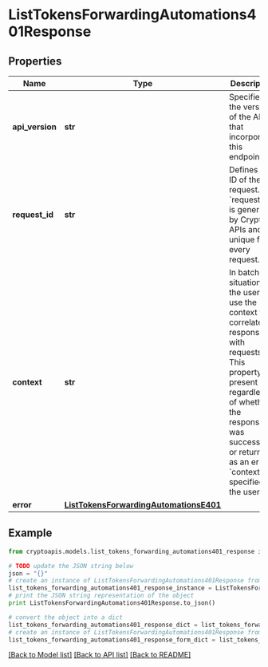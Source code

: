 # ListTokensForwardingAutomations401Response


## Properties
Name | Type | Description | Notes
------------ | ------------- | ------------- | -------------
**api_version** | **str** | Specifies the version of the API that incorporates this endpoint. | 
**request_id** | **str** | Defines the ID of the request. The &#x60;requestId&#x60; is generated by Crypto APIs and it&#39;s unique for every request. | 
**context** | **str** | In batch situations the user can use the context to correlate responses with requests. This property is present regardless of whether the response was successful or returned as an error. &#x60;context&#x60; is specified by the user. | [optional] 
**error** | [**ListTokensForwardingAutomationsE401**](ListTokensForwardingAutomationsE401.md) |  | 

## Example

```python
from cryptoapis.models.list_tokens_forwarding_automations401_response import ListTokensForwardingAutomations401Response

# TODO update the JSON string below
json = "{}"
# create an instance of ListTokensForwardingAutomations401Response from a JSON string
list_tokens_forwarding_automations401_response_instance = ListTokensForwardingAutomations401Response.from_json(json)
# print the JSON string representation of the object
print ListTokensForwardingAutomations401Response.to_json()

# convert the object into a dict
list_tokens_forwarding_automations401_response_dict = list_tokens_forwarding_automations401_response_instance.to_dict()
# create an instance of ListTokensForwardingAutomations401Response from a dict
list_tokens_forwarding_automations401_response_form_dict = list_tokens_forwarding_automations401_response.from_dict(list_tokens_forwarding_automations401_response_dict)
```
[[Back to Model list]](../README.md#documentation-for-models) [[Back to API list]](../README.md#documentation-for-api-endpoints) [[Back to README]](../README.md)


